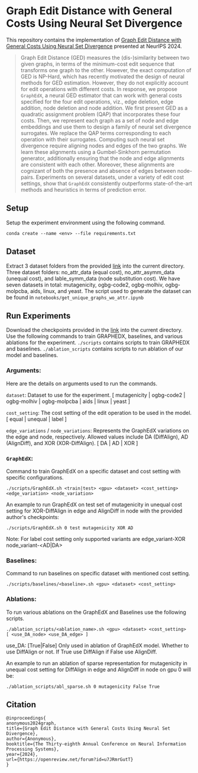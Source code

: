 # Graph Edit Distance with General Costs Using Neural Set Divergence

This repository contains the implementation of [Graph Edit Distance with General Costs Using Neural Set Divergence](https://arxiv.org/abs/2409.17687) presented at NeurIPS 2024.

> Graph Edit Distance (GED) measures the (dis-)similarity between two given graphs, in terms of the minimum-cost edit sequence that transforms one graph to the other. However, the exact computation of GED is NP-Hard, which has recently motivated the design of neural methods for GED estimation. However, they do not explicitly account for edit operations with different costs. In response, we propose $\texttt{GraphEdX}$, a neural GED estimator that can work with general costs specified for the four edit operations, viz., edge deletion, edge addition, node deletion and node addition. We first present GED as a quadratic assignment problem (QAP) that incorporates these four costs. Then, we represent each graph as a set of node and edge embeddings and use them to design a family of neural set divergence surrogates. We replace the QAP terms corresponding to each operation with their surrogates. Computing such neural set divergence require aligning nodes and edges of the two graphs. We learn these alignments using a Gumbel-Sinkhorn permutation generator, additionally ensuring that the node and edge alignments are consistent with each other. Moreover, these alignments are cognizant of both the presence and absence of edges between node-pairs. Experiments on several datasets, under a variety of edit cost settings, show that $\texttt{GraphEdX}$ consistently outperforms state-of-the-art methods and heuristics in terms of prediction error.

## Setup
Setup the experiment environment using the following command. 
```
conda create --name <env> --file requirements.txt
```

## Dataset
Extract 3 dataset folders from the provided [link](rebrand.ly/graph-edit-distance) into the current directory.
Three dataset folders: no_attr_data (equal cost), no_attr_asymm_data (unequal cost), and lable_symm_data (node substitution cost). We have seven datasets in total: mutagenicity, ogbg-code2, ogbg-molhiv, ogbg-molpcba, aids, linux, and yeast.
The script used to generate the dataset can be found in `notebooks/get_unique_graphs_wo_attr.ipynb`
## Run Experiments

Download the checkpoints provided in the [link](rebrand.ly/graph-edit-distance) into the current directory.
Use the following commands to train GRAPHEDX, baselines, and various ablations for the experiment.
`./scripts` contains scripts to train GRAPHEDX and baselines.
`./ablation_scripts` contains scripts to run ablation of our model and baselines.

### Arguments:
Here are the details on arguments used to run the commands.

`dataset`: Dataset to use for the experiment.
[ mutagenicity | ogbg-code2 | ogbg-molhiv | ogbg-molpcba | aids | linux | yeast ]

`cost_setting`:
The cost setting of the edit operation to be used in the model.
[ equal | unequal | label ]

`edge_variations` / `node_variations`:
Represents the GraphEdX variations on the edge and node, respectively. Allowed values include DA (DiffAlign), AD (AlignDiff), and XOR (XOR-DiffAlign). 
[ DA | AD | XOR ]



### $\texttt{GraphEdX}$:
Command to train GraphEdX on a specific dataset and cost setting with specific configurations.
```
./scripts/GraphEdX.sh <train|test> <gpu> <dataset> <cost_setting> <edge_variation> <node_variation>
```

An example to run GraphEdX on test set of mutagenicity in unequal cost setting for XOR-DiffAlign in edge and AlignDiff in node with the provided author's checkpoints:
```
./scripts/GraphEdX.sh 0 test mutagenicity XOR AD
``` 
Note: For label cost setting only supported variants are edge_variant-XOR node_variant-<AD|DA> 

### Baselines:
Command to run baselines on specific dataset with mentioned cost setting.
```
./scripts/baselines/<baseline>.sh <gpu> <dataset> <cost_setting>
```

### Ablations:
To run various ablations on the GraphEdX and Baselines use the following scripts.
```
./ablation_scripts/<ablation_name>.sh <gpu> <dataset> <cost_setting>  [ <use_DA_node> <use_DA_edge> ]
```

use_DA: [True|False]
Only used in ablation of GraphEdX model. Whether to use DiffAlign or not. If True use DiffAlign if False use AlignDiff.


An example to run an ablation of sparse representation for mutagenicity in unequal cost setting for DiffAlign in edge and AlignDiff in node on gpu 0 will be:
```
./ablation_scripts/abl_sparse.sh 0 mutagenicity False True
``` 


## Citation
```
@inproceedings{
anonymous2024graph,
title={Graph Edit Distance with General Costs Using Neural Set Divergence},
author={Anonymous},
booktitle={The Thirty-eighth Annual Conference on Neural Information Processing Systems},
year={2024},
url={https://openreview.net/forum?id=u7JRmrGutT}
}
```
